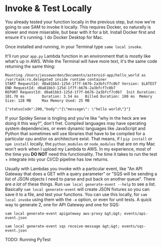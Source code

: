 # Invoke & Test Locally

You already tested your function locally in the previous step, but now we're going to use SAM to invoke it locally. This requires Docker, so naturally is slower and more miserable, but bear with it for a bit. Install Docker first and ensure it's running. I do Docker Desktop for Mac.

Once installed and running, in your Terminal type `same local invoke`.

It'll run your `app.py` Lambda function in an environment that is mostly like what's up in AWS. While the Terminal will have more text, it's the same code returning the same thing:

```Fetching lambci/lambda:python3.8 Docker container image......
Mounting /Users/jessewarden/Documents/asteroid-app/hello_world as /var/task:ro,delegated inside runtime container
START RequestId: d0a81bb3-125d-1f7f-b676-2a3bfcf7c0b7 Version: $LATEST
END RequestId: d0a81bb3-125d-1f7f-b676-2a3bfcf7c0b7
REPORT RequestId: d0a81bb3-125d-1f7f-b676-2a3bfcf7c0b7  Init Duration: 101.78 ms        Duration: 3.54 ms   Billed Duration: 100 ms  Memory Size: 128 MB     Max Memory Used: 25 MB

{"statusCode":200,"body":"{\"message\": \"hello world\"}"}
```

If your Spidey Sense is tingling and you're like "why in the heck are we doing it this way?", don't fret. Compiled languages may have operating system dependencies, or even dynamic languages like JavaScript and Python that sometimes will use libraries that have to be compiled for a particular cpu and/or os architecture exist. That means, if I `pip install` or `npm install` locally, the `python_modules` or `node_modules` that are on my Mac won't work when I upload my Lambda to AWS. In my experience, most of the time you **DO NOT** need this functionality. The time it takes to run the test + integrate into your CI/CD pipeline has low returns.

Usually with Lambdas you invoke with a particular event, like "An API Gateway that does a GET with a query parameter" or "SQS will be sending a list of JSON objects I need to parse and put back on another queue". There are _a lot_ of these things. Run `sam local generate-event --help` to see a list. Basically `sam local generate-event` will create JSON fixtures so you can save it to a file, and test your functions. You can use this locally, for `sam local invoke` using them with the `-e` option, or even for unit tests. A quick way to generate 2, one for API Gateway and one for SQS:

`sam local generate-event apigateway aws-proxy &gt;&gt; events/api-event.json`

`sam local generate-event sqs receive-message &gt;&gt; events/sqs-event.json`

TODO: Running PyTest